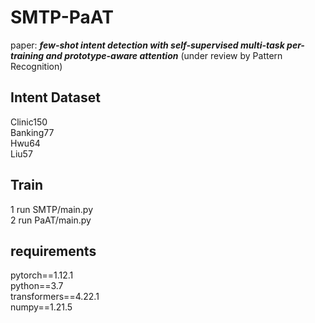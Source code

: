 # SMTP-PaAT
paper: **_few-shot intent detection with self-supervised multi-task per-training and prototype-aware attention_** (under review by Pattern Recognition)

## Intent Dataset
Clinic150 <br/> Banking77 <br/> Hwu64 <br/> Liu57

## Train
1 run SMTP/main.py  <br/>
2 run PaAT/main.py

## requirements
pytorch==1.12.1 <br/>
python==3.7 <br/>
transformers==4.22.1 <br/>
numpy==1.21.5 <br/>
